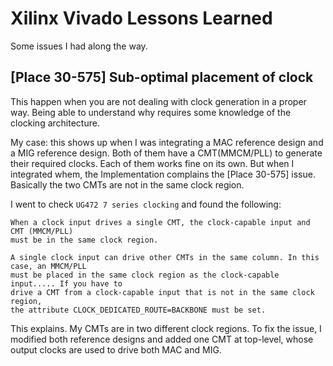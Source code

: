 # Xilinx Vivado Lessons Learned

Some issues I had along the way.

## [Place 30-575] Sub-optimal placement of clock

This happen when you are not dealing with clock generation in a proper way.
Being able to understand why requires some knowledge of the clocking architecture.

My case: this shows up when I was integrating a MAC reference design and a MIG
reference design. Both of them have a CMT(MMCM/PLL) to generate their required clocks.
Each of them works fine on its own. But when I integrated whem, the Implementation complains
the [Place 30-575] issue. Basically the two CMTs are not in the same clock region.

I went to check `UG472 7 series clocking` and found the following:
```
When a clock input drives a single CMT, the clock-capable input and CMT (MMCM/PLL)
must be in the same clock region.

A single clock input can drive other CMTs in the same column. In this case, an MMCM/PLL
must be placed in the same clock region as the clock-capable input..... If you have to
drive a CMT from a clock-capable input that is not in the same clock region,
the attribute CLOCK_DEDICATED_ROUTE=BACKBONE must be set.
```

This explains. My CMTs are in two different clock regions.
To fix the issue, I modified both reference designs and added one CMT at top-level,
whose output clocks are used to drive both MAC and MIG.
